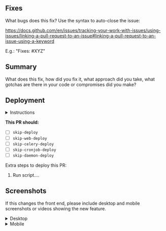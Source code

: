 ## Fixes

What bugs does this fix? Use the syntax to auto-close the issue:

https://docs.github.com/en/issues/tracking-your-work-with-issues/using-issues/linking-a-pull-request-to-an-issue#linking-a-pull-request-to-an-issue-using-a-keyword

E.g.: "Fixes: #XYZ"


## Summary

What does this fix, how did you fix it, what approach did you take, what gotchas are there in your code or compromises did you make?


## Deployment

<details>
<summary>Instructions</summary>

---

The following labels control the deployment of this PR if they’re applied. Please choose which should be applied, then apply them to this PR:

| Label                  | Description                             | Use case                                                                                                                         |
|------------------------|-----------------------------------------|----------------------------------------------------------------------------------------------------------------------------------|
| `skip-deploy`          | The entire deployment can be skipped.   | This might be the case for a small fix, a tweak to documentation or something like that.                                         |
| `skip-web-deploy`      | The web tier can be skipped.            | This is the case if you're working on code that doesn't affect the front end, like management commands, tasks, or documentation. |
| `skip-celery-deploy`   | Deployment to celery can be skipped.    | This is the case if you make no changes to tasks.py or the code that tasks rely on.                                              |
| `skip-cronjob-deploy`  | Deployment to cron jobs can be skipped. | This is the case if no changes are made that affect cronjobs.                                                                    |
| `skip-daemon-deploy`   | Deployment of daemons can be skipped    | This is the case if you haven't updated daemons or the code they depend on                                                       | 

**If deployment is required:**

- What extra steps are needed to deploy this beyond the standard deploy?
- Do scripts need to be run or things like that?
- If this is more than a quick thing, a new issue should be created in our infra repo: https://github.com/freelawproject/infrastructure/issues/new (if you don’t have access to it, just put the steps here)

---

</details>

**This PR should:**

- [ ] <code>skip-deploy</code>
- [ ] <code>skip-web-deploy</code>
- [ ] <code>skip-celery-deploy</code>
- [ ] <code>skip-cronjob-deploy</code>
- [ ] <code>skip-daemon-deploy</code>

Extra steps to deploy this PR:
1. Run script....


## Screenshots

If this changes the front end, please include desktop and mobile screenshots or videos showing the new feature.

<details>
<summary>Desktop</summary>

YOUR IMAGE(S) HERE

</details>


<details>
<summary>Mobile</summary>

YOUR IMAGE(S) HERE

</details>
